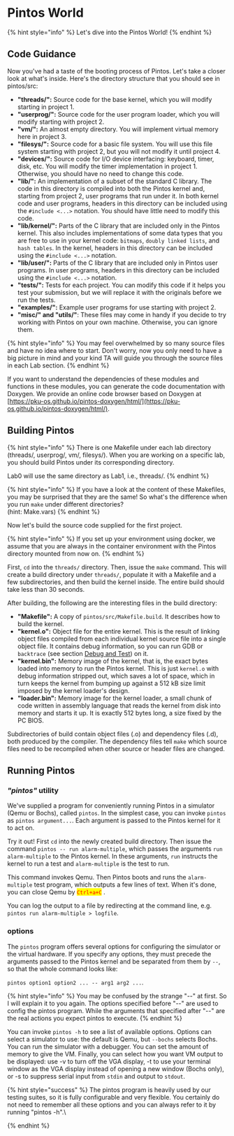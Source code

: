 # Pintos World

{% hint style="info" %}
Let's dive into the Pintos World!
{% endhint %}

## Code Guidance

Now you've had a taste of the booting process of Pintos. Let's take a closer look at what's inside. Here's the directory structure that you should see in pintos/src:

* **"threads/":** Source code for the base kernel, which you will modify starting in project 1.
* **"userprog/":** Source code for the user program loader, which you will modify starting with project 2.
* **"vm/":** An almost empty directory. You will implement virtual memory here in project 3.
* **"filesys/":** Source code for a basic file system. You will use this file system starting with project 2, but you will not modify it until project 4.
* **"devices/":** Source code for I/O device interfacing: keyboard, timer, disk, etc. You will modify the timer implementation in project 1. Otherwise, you should have no need to change this code.
* **"lib/":** An implementation of a subset of the standard C library. The code in this directory is compiled into both the Pintos kernel and, starting from project 2, user programs that run under it. In both kernel code and user programs, headers in this directory can be included using the `#include <...>` notation. You should have little need to modify this code.
* **"lib/kernel/":** Parts of the C library that are included only in the Pintos kernel. This also includes implementations of some data types that you are free to use in your kernel code: `bitmaps`, `doubly linked lists`, and `hash tables`. In the kernel, headers in this directory can be included using the `#include <...>` notation.
* **"lib/user/":** Parts of the C library that are included only in Pintos user programs. In user programs, headers in this directory can be included using the `#include <...>` notation.
* **"tests/":** Tests for each project. You can modify this code if it helps you test your submission, but we will replace it with the originals before we run the tests.
* **"examples/":** Example user programs for use starting with project 2.
* **"misc/" and "utils/"**: These files may come in handy if you decide to try working with Pintos on your own machine. Otherwise, you can ignore them.

{% hint style="info" %}
You may feel overwhelmed by so many source files and have no idea where to start. Don't worry, now you only need to have a big picture in mind and your kind TA will guide you through the source files in each Lab section.
{% endhint %}

If you want to understand the dependencies of these modules and functions in these modules, you can generate the code documentation with Doxygen. We provide an online code browser based on Doxygen at [https://pku-os.github.io/pintos-doxygen/html/](https://pku-os.github.io/pintos-doxygen/html/).

## Building Pintos

{% hint style="info" %}
There is one Makefile under each lab directory (threads/, userprog/, vm/, filesys/).  When you are working on a specific lab, you should build Pintos under its corresponding directory.&#x20;

Lab0 will use the same directory as Lab1, i.e., threads/. &#x20;
{% endhint %}

{% hint style="info" %}
If you have a look at the content of these Makefiles, you may be surprised that they are the same! So what's the difference when you run `make` under different directories? \
(hint: Make.vars)
{% endhint %}

Now let's build the source code supplied for the first project.&#x20;

{% hint style="info" %}
If you set up your environment using docker, we assume that you are always in the container environment with the Pintos directory mounted from now on.
{% endhint %}

First, `cd` into the `threads/` directory. Then, issue the `make` command. This will create a build directory under `threads/`, populate it with a Makefile and a few subdirectories, and then build the kernel inside. The entire build should take less than 30 seconds.

After building, the following are the interesting files in the build directory:

* **"Makefile":** A copy of `pintos/src/Makefile.build`. It describes how to build the kernel.
* **"kernel.o":** Object file for the entire kernel. This is the result of linking object files compiled from each individual kernel source file into a single object file. It contains debug information, so you can run GDB or `backtrace` (see section [Debug and Test](debug-and-test/)) on it.
* **"kernel.bin":** Memory image of the kernel, that is, the exact bytes loaded into memory to run the Pintos kernel. This is just `kernel.o` with debug information stripped out, which saves a lot of space, which in turn keeps the kernel from bumping up against a 512 kB size limit imposed by the kernel loader's design.
* **"loader.bin":** Memory image for the kernel loader, a small chunk of code written in assembly language that reads the kernel from disk into memory and starts it up. It is exactly 512 bytes long, a size fixed by the PC BIOS.

Subdirectories of build contain object files (.o) and dependency files (.d), both produced by the compiler. The dependency files tell `make` which source files need to be recompiled when other source or header files are changed.

## Running Pintos

### _"pintos"_ utility

We've supplied a program for conveniently running Pintos in a simulator (Qemu or Bochs), called `pintos`. In the simplest case, you can invoke `pintos` as `pintos argument...`. Each argument is passed to the Pintos kernel for it to act on.

Try it out! First `cd` into the newly created build directory. Then issue the command `pintos -- run alarm-multiple`, which passes the arguments `run alarm-multiple` to the Pintos kernel. In these arguments, `run` instructs the kernel to run a test and `alarm-multiple` is the test to run.

This command invokes Qemu. Then Pintos boots and runs the `alarm-multiple` test program, which outputs a few lines of text. When it's done, you can close Qemu by <mark style="color:red;">`Ctrl+a+C`</mark> .

You can log the output to a file by redirecting at the command line, e.g. `pintos run alarm-multiple > logfile`.

### options&#x20;

The `pintos` program offers several options for configuring the simulator or the virtual hardware. If you specify any options, they must precede the arguments passed to the Pintos kernel and be separated from them by `--`, so that the whole command looks like:

`pintos option1 option2 ... -- arg1 arg2 ...`.&#x20;

{% hint style="info" %}
You may be confused by the strange "--" at first. So I will explain it to you again. The options specified before "--" are used to config the pintos program. While the arguments that specified after "--" are the real actions you expect pintos to execute.
{% endhint %}

You can invoke `pintos -h` to see a list of available options. Options can select a simulator to use: the default is Qemu, but `--bochs` selects Bochs. You can run the simulator with a debugger. You can set the amount of memory to give the VM. Finally, you can select how you want VM output to be displayed: use -v to turn off the VGA display, -t to use your terminal window as the VGA display instead of opening a new window (Bochs only), or -s to suppress serial input from `stdin` and output to `stdout`.

{% hint style="success" %}
The pintos program is heavily used by our testing suites, so it is fully configurable and very flexible. You certainly do not need to remember all these options and you can always refer to it by running "pintos -h".\

{% endhint %}

